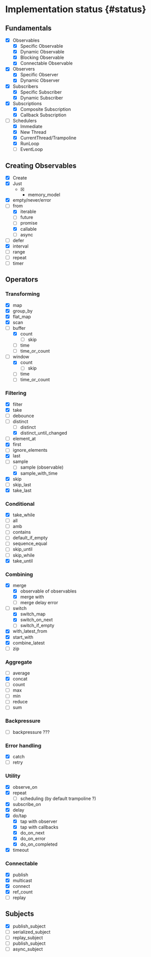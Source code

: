 # Implementation status {#status}

## Fundamentals

- [x] Observables
  - [x] Specific Observable
  - [x] Dynamic Observable
  - [x] Blocking Observable
  - [x] Connectable Observable
- [x] Observers
  - [x] Specific Observer
  - [x] Dynamic Observer
- [x] Subscribers
  - [x] Specific Subscriber
  - [x] Dynamic Subscriber
- [x] Subscriptions
  - [x] Composite Subscription
  - [x] Callback Subscription 
- [ ] Schedulers
  - [x] Immediate
  - [x] New Thread
  - [x] CurrentThread/Trampoline
  - [x] RunLoop
  - [ ] EventLoop

## Creating Observables

- [x] Create
- [x] Just 
  - [x] + memory_model
- [x] empty/never/error
- [ ] from
  - [x] iterable
  - [ ] future
  - [ ] promise
  - [x] callable
  - [ ] async
- [ ] defer
- [x] interval
- [ ] range
- [ ] repeat
- [ ] timer

## Operators
### Transforming

- [x] map
- [x] group_by
- [x] flat_map
- [x] scan
- [ ] buffer
  - [x] count
    - [ ] skip
  - [ ] time
  - [ ] time_or_count
- [ ] window
  - [x] count
    - [ ] skip
  - [ ] time
  - [ ] time_or_count

### Filtering
- [x] filter
- [x] take
- [ ] debounce
- [ ] distinct
  - [ ] distinct
  - [x] distinct_until_changed
- [ ] element_at
- [x] first
- [ ] ignore_elements
- [x] last
- [ ] sample
  - [ ] sample (observable)
  - [x] sample_with_time
- [x] skip
- [ ] skip_last
- [x] take_last

### Conditional

- [x] take_while
- [ ] all
- [ ] amb
- [ ] contains
- [ ] default_if_empty
- [ ] sequence_equal
- [ ] skip_until
- [ ] skip_while
- [x] take_until

### Combining

- [x] merge
  - [x] observable of observables
  - [x] merge with
  - [ ] merge delay error
- [ ] switch
  - [x] switch_map
  - [x] switch_on_next
  - [ ] switch_if_empty
- [x] with_latest_from
- [x] start_with
- [x] combine_latest
- [ ] zip

### Aggregate

- [ ] average
- [x] concat
- [ ] count
- [ ] max 
- [ ] min
- [ ] reduce
- [ ] sum

### Backpressure

- [ ] backpressure ???

### Error handling
- [x] catch
- [ ] retry

### Utility

- [x] observe_on
- [x] repeat
  - [ ] scheduling (by default trampoline ?)
- [x] subscribe_on
- [x] delay
- [x] do/tap
  - [x] tap with observer
  - [x] tap with callbacks
  - [x] do_on_next
  - [x] do_on_error
  - [x] do_on_completed
- [x] timeout 

### Connectable

- [x] publish
- [x] multicast
- [x] connect
- [x] ref_count
- [ ] replay

## Subjects

- [x] publish_subject
- [ ] serialized_subject
- [ ] replay_subject
- [ ] publish_subject
- [ ] async_subject
